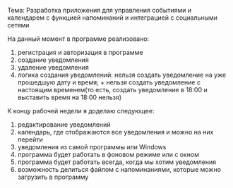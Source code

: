 Тема: Разработка приложения для управления событиями и календарем с функцией напоминаний и интеграцией с социальными сетями

На данный момент в программе реализовано: 
1) регистрация и авторизация в программе 
2) создание уведомления 
3) удаление уведомления
4) логика создания уведомлений: нельзя создать уведомление на уже прошедшую дату и время; + нельзя создать уведомление с настоящим временем(то есть, создать уведомление в 18:00 и выставить время на 18:00 нельзя)


К концу рабочей недели я доделаю следующее: 

1) редактирование уведомлений
2) календарь, где отображаются все уведомления и можно на них перейти 
3) уведомления из самой программы или Windows
4) программа будет работать в фоновом режиме или с окном 
5) программа будет работать всегда, когда мы хотим уведомления
6) возможность делиться файлом с напоминаниями, которые можно загрузить в программу
